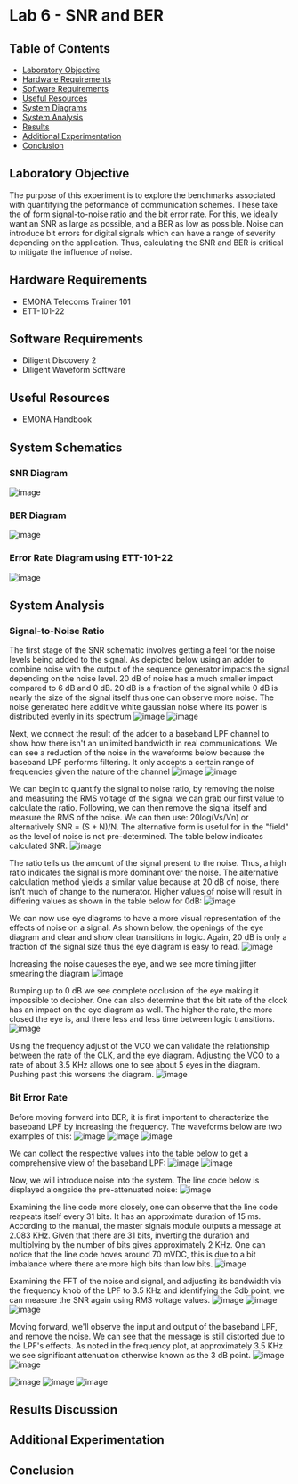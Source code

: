 # Lab 6 - SNR and BER

## Table of Contents
- [Laboratory Objective](#laboratory-objective)
- [Hardware Requirements](#hardware-requirements)
- [Software Requirements](#software-requirements)
- [Useful Resources](#useful-resources)
- [System Diagrams](#system-diagrams)
- [System Analysis](#system-analysis)
- [Results](#results)
- [Additional Experimentation](#additional-experimentation)
- [Conclusion](#conclusion)

## Laboratory Objective
The purpose of this experiment is to explore the benchmarks associated with quantifying the peformance of communication schemes. These take the of form signal-to-noise ratio and the bit error rate. For this, we ideally want an SNR as large as possible, and a BER as low as possible. Noise can introduce bit errors for digital signals which can have a range of severity depending on the application. Thus, calculating the SNR and BER is critical to mitigate the influence of noise.

## Hardware Requirements
- EMONA Telecoms Trainer 101
- ETT-101-22

## Software Requirements
- Diligent Discovery 2
- Diligent Waveform Software

## Useful Resources
- EMONA Handbook

## System Schematics

### SNR Diagram
![image](https://github.com/leoki6/Digital-Communications/blob/main/L6_SNR_BER/System_Diagrams/SNR_Diagram.png)

### BER Diagram
![image](https://github.com/leoki6/Digital-Communications/blob/main/L6_SNR_BER/System_Diagrams/BER_Diagram.png)

### Error Rate Diagram using ETT-101-22
![image](https://github.com/leoki6/Digital-Communications/blob/main/L6_SNR_BER/System_Diagrams/Error_Rate_Diagram.png)

## System Analysis

### Signal-to-Noise Ratio

The first stage of the SNR schematic involves getting a feel for the noise levels being added to the signal. As depicted below using an adder to combine noise with the output of the sequence generator impacts the signal depending on the noise level. 20 dB of noise has a much smaller impact compared to 6 dB and 0 dB. 20 dB is a fraction of the signal while 0 dB is nearly the size of the signal itself thus one can observe more noise. The noise generated here additive white gaussian noise where its power is distributed evenly in its spectrum
![image](https://github.com/leoki6/Digital-Communications/blob/main/L6_SNR_BER/Figures/A1_20db.png)
![image](https://github.com/leoki6/Digital-Communications/blob/main/L6_SNR_BER/Figures/A2_6dB.png)

Next, we connect the result of the adder to a baseband LPF channel to show how there isn't an unlimited bandwidth in real communications. We can see a reduction of the noise in the waveforms below because the baseband LPF performs filtering. It only accepts a certain range of frequencies given the nature of the channel
![image](https://github.com/leoki6/Digital-Communications/blob/main/L6_SNR_BER/Figures/A2_BL_20dB.png)
![image](https://github.com/leoki6/Digital-Communications/blob/main/L6_SNR_BER/Figures/A3_BL_0dB.png)

We can begin to quantify the signal to noise ratio, by removing the noise and measuring the RMS voltage of the signal we can grab our first value to calculate the ratio. Following, we can then remove the signal itself and measure the RMS of the noise. We can then use: 20log(Vs/Vn) or alternatively SNR = (S + N)/N. The alternative form is useful for in the "field" as the level of noise is not pre-determined. The table below indicates calculated SNR.
![image](https://github.com/leoki6/Digital-Communications/blob/main/L6_SNR_BER/Figures/T1.png)

The ratio tells us the amount of the signal present to the noise. Thus, a high ratio indicates the signal is more dominant over the noise. The alternative calculation method yields a similar value because at 20 dB of noise, there isn't much of change to the numerator. Higher values of noise will result in differing values as shown in the table below for 0dB:
![image](https://github.com/leoki6/Digital-Communications/blob/main/L6_SNR_BER/Figures/T2.png)

We can now use eye diagrams to have a more visual representation of the effects of noise on a signal. As shown below, the openings of the eye diagram and clear and show clear transitions in logic. Again, 20 dB is only a fraction of the signal size thus the eye diagram is easy to read.
![image](https://github.com/leoki6/Digital-Communications/blob/main/L6_SNR_BER/Figures/A4_Eye_20dB.png)

Increasing the noise caueses the eye, and we see more timing jitter smearing the diagram
![image](https://github.com/leoki6/Digital-Communications/blob/main/L6_SNR_BER/Figures/A5_Eye_6dB.png)

Bumping up to 0 dB we see complete occlusion of the eye making it impossible to decipher. One can also determine that the bit rate of the clock has an impact on the eye diagram as well. The higher the rate, the more closed the eye is, and there less and less time between logic transitions.
![image](https://github.com/leoki6/Digital-Communications/blob/main/L6_SNR_BER/Figures/A6_Eye_0dB.png)

Using the frequency adjust of the VCO we can validate the relationship between the rate of the CLK, and the eye diagram. Adjusting the VCO to a rate of about 3.5 KHz allows one to see about 5 eyes in the diagram. Pushing past this worsens the diagram.
![image](https://github.com/leoki6/Digital-Communications/blob/main/L6_SNR_BER/Figures/A7_Measurements.png)

### Bit Error Rate

Before moving forward into BER, it is first important to characterize the baseband LPF by increasing the frequency. The waveforms below are two examples of this:
![image](https://github.com/leoki6/Digital-Communications/blob/main/L6_SNR_BER/Figures/B1_BBLPF_Char.png)
![image](https://github.com/leoki6/Digital-Communications/blob/main/L6_SNR_BER/Figures/B2_BBLPF_Char.png)
![image](https://github.com/leoki6/Digital-Communications/blob/main/L6_SNR_BER/Figures/B3_BBLPF_Char.png)

We can collect the respective values into the table below to get a comprehensive view of the baseband LPF:
![image](https://github.com/leoki6/Digital-Communications/blob/main/L6_SNR_BER/Figures/T3_1.png)
![image](https://github.com/leoki6/Digital-Communications/blob/main/L6_SNR_BER/Figures/G1_Best_Fit.png)

Now, we will introduce noise into the system. The line code below is displayed alongside the pre-attenuated noise:
![image](https://github.com/leoki6/Digital-Communications/blob/main/L6_SNR_BER/Figures/B4_Line_Code_Noise.png)

Examining the line code more closely, one can observe that the line code reapeats itself every 31 bits. It has an approximate duration of 15 ms. According to the manual, the master signals module outputs a message at 2.083 KHz. Given that there are 31 bits, inverting the duration and multiplying by the number of bits gives approximately 2 KHz. One can notice that the line code hoves around 70 mVDC, this is due to a bit imbalance where there are more high bits than low bits.
![image](https://github.com/leoki6/Digital-Communications/blob/main/L6_SNR_BER/Figures/B5_Line_Code_Repeat.png)

Examining the FFT of the noise and signal, and adjusting its bandwidth via the frequency knob of the LPF to 3.5 KHz and identifying the 3db point, we can measure the SNR again using RMS voltage values.
![image](https://github.com/leoki6/Digital-Communications/blob/main/L6_SNR_BER/Figures/B6_FFT_Line_Noise.png)
![image](https://github.com/leoki6/Digital-Communications/blob/main/L6_SNR_BER/Figures/B7_Measurements.png)
![image](https://github.com/leoki6/Digital-Communications/blob/main/L6_SNR_BER/Figures/B8_3dB.png)

Moving forward, we'll observe the input and output of the baseband LPF, and remove the noise. We can see that the message is still distorted due to the LPF's effects. As noted in the frequency plot, at approximately 3.5 KHz we see significant attenuation otherwise known as the 3 dB point. 
![image](https://github.com/leoki6/Digital-Communications/blob/main/L6_SNR_BER/Figures/B9_Noise_Adder_Removed.png)
![image](https://github.com/leoki6/Digital-Communications/blob/main/L6_SNR_BER/Figures/C2_Measurements.png)


![image](https://github.com/leoki6/Digital-Communications/blob/main/L6_SNR_BER/Figures/C3_TD_Issue.png)
![image](https://github.com/leoki6/Digital-Communications/blob/main/L6_SNR_BER/Figures/C4_Init_Eye.png)
![image](https://github.com/leoki6/Digital-Communications/blob/main/L6_SNR_BER/Figures/C5_Corrected_Eye.png)

## Results Discussion


## Additional Experimentation


## Conclusion


